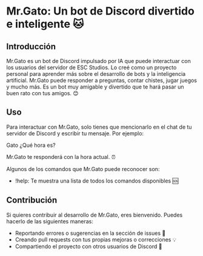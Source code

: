 # Mr.Gato: Un bot de Discord divertido e inteligente 🐱

## Introducción
Mr.Gato es un bot de Discord impulsado por IA que puede interactuar con los usuarios del servidor de ESC Studios. Lo creé como un proyecto personal para aprender más sobre el desarrollo de bots y la inteligencia artificial. Mr.Gato puede responder a preguntas, contar chistes, jugar juegos y mucho más. Es un bot muy amigable y divertido que te hará pasar un buen rato con tus amigos. 😊

## Uso
Para interactuar con Mr.Gato, solo tienes que mencionarlo en el chat de tu servidor de Discord y escribir tu mensaje. Por ejemplo:

Gato ¿Qué hora es?

Mr.Gato te responderá con la hora actual. ⏰

Algunos de los comandos que Mr.Gato puede reconocer son:

- !help: Te muestra una lista de todos los comandos disponibles 🆘

## Contribución
Si quieres contribuir al desarrollo de Mr.Gato, eres bienvenido. Puedes hacerlo de las siguientes maneras:

- Reportando errores o sugerencias en la sección de issues 🐛
- Creando pull requests con tus propias mejoras o correcciones 💡
- Compartiendo el proyecto con otros usuarios de Discord 💬

